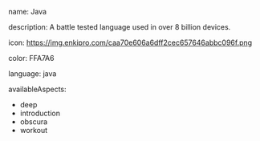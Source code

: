 name: Java

description: A battle tested language used in over 8 billion devices.

icon: https://img.enkipro.com/caa70e606a6dff2cec657646abbc096f.png

color: FFA7A6

language: java

availableAspects:
  - deep
  - introduction
  - obscura
  - workout
